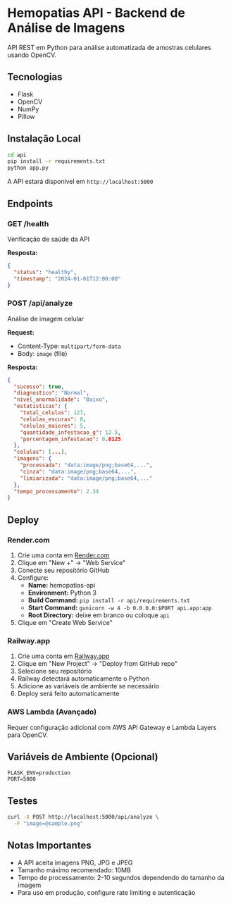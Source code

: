 # Hemopatias API - Backend de Análise de Imagens

API REST em Python para análise automatizada de amostras celulares usando OpenCV.

## Tecnologias

- Flask
- OpenCV
- NumPy
- Pillow

## Instalação Local

```bash
cd api
pip install -r requirements.txt
python app.py
```

A API estará disponível em `http://localhost:5000`

## Endpoints

### GET /health
Verificação de saúde da API

**Resposta:**
```json
{
  "status": "healthy",
  "timestamp": "2024-01-01T12:00:00"
}
```

### POST /api/analyze
Análise de imagem celular

**Request:**
- Content-Type: `multipart/form-data`
- Body: `image` (file)

**Resposta:**
```json
{
  "sucesso": true,
  "diagnostico": "Normal",
  "nivel_anormalidade": "Baixo",
  "estatisticas": {
    "total_celulas": 127,
    "celulas_escuras": 8,
    "celulas_maiores": 5,
    "quantidade_infestacao_g": 12.5,
    "porcentagem_infestacao": 0.0125
  },
  "celulas": [...],
  "imagens": {
    "processada": "data:image/png;base64,...",
    "cinza": "data:image/png;base64,...",
    "limiarizada": "data:image/png;base64,..."
  },
  "tempo_processamento": 2.34
}
```

## Deploy

### Render.com

1. Crie uma conta em [Render.com](https://render.com)
2. Clique em "New +" → "Web Service"
3. Conecte seu repositório GitHub
4. Configure:
   - **Name:** hemopatias-api
   - **Environment:** Python 3
   - **Build Command:** `pip install -r api/requirements.txt`
   - **Start Command:** `gunicorn -w 4 -b 0.0.0.0:$PORT api.app:app`
   - **Root Directory:** deixe em branco ou coloque `api`
5. Clique em "Create Web Service"

### Railway.app

1. Crie uma conta em [Railway.app](https://railway.app)
2. Clique em "New Project" → "Deploy from GitHub repo"
3. Selecione seu repositório
4. Railway detectará automaticamente o Python
5. Adicione as variáveis de ambiente se necessário
6. Deploy será feito automaticamente

### AWS Lambda (Avançado)

Requer configuração adicional com AWS API Gateway e Lambda Layers para OpenCV.

## Variáveis de Ambiente (Opcional)

```
FLASK_ENV=production
PORT=5000
```

## Testes

```bash
curl -X POST http://localhost:5000/api/analyze \
  -F "image=@sample.png"
```

## Notas Importantes

- A API aceita imagens PNG, JPG e JPEG
- Tamanho máximo recomendado: 10MB
- Tempo de processamento: 2-10 segundos dependendo do tamanho da imagem
- Para uso em produção, configure rate limiting e autenticação
